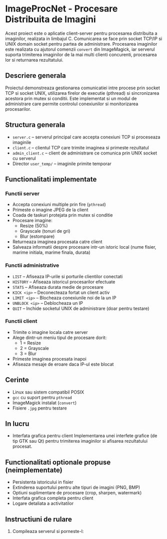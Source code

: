 # ImageProcNet - Procesare Distribuita de Imagini

Acest proiect este o aplicatie client-server pentru procesarea distribuita a imaginilor, realizata in limbajul C. Comunicarea se face prin socket TCP/IP si UNIX domain socket pentru partea de administrare. Procesarea imaginilor este realizata cu ajutorul comenzii `convert` din ImageMagick, iar serverul suporta trimiterea imaginilor de la mai multi clienti concurenti, procesarea lor si returnarea rezultatului.

## Descriere generala

Proiectul demonstreaza gestionarea comunicatiei intre procese prin socket TCP si socket UNIX, utilizarea firelor de executie (pthread) si sincronizarea acestora prin mutex si conditii. Este implementat si un modul de administrare care permite controlul conexiunilor si monitorizarea procesarilor.

## Structura generala

- `server.c` – serverul principal care accepta conexiuni TCP si proceseaza imaginile
- `client.c` – clientul TCP care trimite imaginea si primeste rezultatul
- `admin_client.c` – client de administrare ce comunica prin UNIX socket cu serverul
- Director `user_temp/` – imaginile primite temporar

## Functionalitati implementate

### Functii server
- Accepta conexiuni multiple prin fire (`pthread`)
- Primeste o imagine JPEG de la client
- Coada de taskuri protejata prin mutex si conditie
- Procesare imagine:
  - Resize (50%)
  - Grayscale (tonuri de gri)
  - Blur (estompare)
- Returneaza imaginea procesata catre client
- Salveaza informatii despre procesare intr-un istoric local (nume fisier, marime initiala, marime finala, durata)

### Functii administrative
- `LIST` – Afiseaza IP-urile si porturile clientilor conectati
- `HISTORY` – Afiseaza istoricul procesarilor efectuate
- `STATS` – Afiseaza durata medie de procesare
- `KICK <ip>` – Deconecteaza fortat un client activ
- `LIMIT <ip>` – Blocheaza conexiunile noi de la un IP
- `UNBLOCK <ip>` – Deblocheaza un IP
- `QUIT` – Inchide socketul UNIX de administrare (doar pentru testare)

### Functii client
- Trimite o imagine locala catre server
- Alege dintr-un meniu tipul de procesare dorit:
  - 1 = Resize
  - 2 = Grayscale
  - 3 = Blur
- Primeste imaginea procesata inapoi
- Afiseaza mesaje de eroare daca IP-ul este blocat

## Cerinte

- Linux sau sistem compatibil POSIX
- `gcc` cu suport pentru `pthread`
- ImageMagick instalat (`convert`)
- Fisiere `.jpg` pentru testare

## In lucru

- Interfata grafica pentru client 
  Implementarea unei interfete grafice (de tip GTK sau Qt) pentru trimiterea imaginilor si afisarea rezultatului procesat.

## Functionalitati optionale propuse (neimplementate)

- Persistenta istoricului in fisier
- Extinderea suportului pentru alte tipuri de imagini (PNG, BMP)
- Optiuni suplimentare de procesare (crop, sharpen, watermark)
- Interfata grafica completa pentru client
- Logare detaliata a activitatilor

## Instructiuni de rulare

1. Compileaza serverul si porneste-l:

